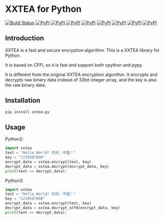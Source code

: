 # XXTEA for Python

[![Build Status](https://travis-ci.org/xxtea/xxtea-python.svg?branch=master)](https://travis-ci.org/xxtea/xxtea-python)
[![PyPI](https://img.shields.io/pypi/v/xxtea-py.svg)](https://pypi.python.org/pypi/xxtea-py)
[![PyPI](https://img.shields.io/pypi/l/xxtea-py.svg)](https://pypi.python.org/pypi/xxtea-py)
[![PyPI](https://img.shields.io/pypi/pyversions/xxtea-py.svg)](https://pypi.python.org/pypi/xxtea-py)
[![PyPI](https://img.shields.io/pypi/implementation/xxtea-py.svg)](https://pypi.python.org/pypi/xxtea-py)
[![PyPI](https://img.shields.io/pypi/status/xxtea-py.svg)](https://pypi.python.org/pypi/xxtea-py)
[![PyPI](https://img.shields.io/pypi/dm/xxtea-py.svg)](https://pypi.python.org/pypi/xxtea-py)
[![PyPI](https://img.shields.io/pypi/dw/xxtea-py.svg)](https://pypi.python.org/pypi/xxtea-py)
[![PyPI](https://img.shields.io/pypi/dd/xxtea-py.svg)](https://pypi.python.org/pypi/xxtea-py)

## Introduction

XXTEA is a fast and secure encryption algorithm. This is a XXTEA library for Python.

It is based on CFFI, so it is fast and support both cpython and pypy.

It is different from the original XXTEA encryption algorithm. It encrypts and decrypts raw binary data instead of 32bit integer array, and the key is also the raw binary data.

## Installation

```sh
pip install xxtea-py
```

## Usage

Python2:
```python
import xxtea
text = "Hello World! 你好，中国！"
key = "1234567890"
encrypt_data = xxtea.encrypt(text, key)
decrypt_data = xxtea.decrypt(encrypt_data, key)
print(text == decrypt_data);
```

Python3:
```python
import xxtea
text = "Hello World! 你好，中国！"
key = "1234567890"
encrypt_data = xxtea.encrypt(text, key)
decrypt_data = xxtea.decrypt_utf8(encrypt_data, key)
print(text == decrypt_data);
```
